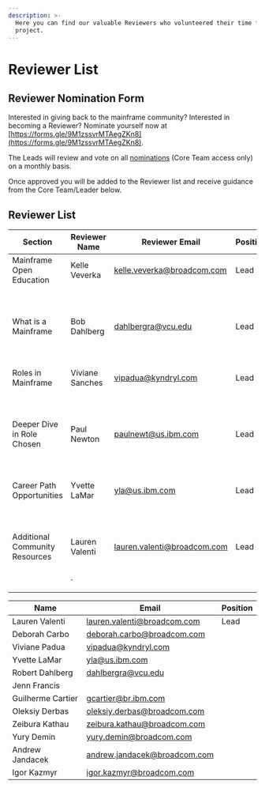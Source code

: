 ```yaml
---
description: >-
  Here you can find our valuable Reviewers who volunteered their time for the
  project.
---
```


# Reviewer List

## Reviewer Nomination Form

Interested in giving back to the mainframe community? Interested in becoming a Reviewer? Nominate yourself now at [https://forms.gle/9M1zssvrMTAegZKn8](https://forms.gle/9M1zssvrMTAegZKn8).

The Leads will review and vote on all [nominations](https://docs.google.com/spreadsheets/d/1r4gKiXyevov5wTAI3aWAuMeI6BElF1xAn9LoSwXhf-I/edit?usp=sharing) (Core Team access only) on a monthly basis. &#x20;

Once approved you will be added to the Reviewer list and receive guidance from the Core Team/Leader below.

## Reviewer List

| Section                        | Reviewer Name   | Reviewer Email              | Position |
| ------------------------------ | --------------- | --------------------------- | -------- |
| Mainframe Open Education       | Kelle Veverka   | kelle.veverka@broadcom.com  | Lead     |
| <p><br></p>                    | <p><br></p>     |                             |          |
| What is a Mainframe            | Bob Dahlberg    | dahlbergra@vcu.edu          | Lead     |
| <p><br></p>                    | <p><br></p>     |                             |          |
| Roles in Mainframe             | Viviane Sanches | vipadua@kyndryl.com         | Lead     |
| <p><br></p>                    |                 |                             |          |
| Deeper Dive in Role Chosen     | Paul Newton     | paulnewt@us.ibm.com         | Lead     |
| <p><br></p>                    |                 |                             |          |
| Career Path Opportunities      | Yvette LaMar    | yla@us.ibm.com              | Lead     |
| <p><br></p>                    | <p><br></p>     |                             |          |
| Additional Community Resources | Lauren Valenti  | lauren.valenti@broadcom.com | Lead     |
| <p><br></p>                    | .               |                             |          |

| Name              | Email                        | Position |
| ----------------- | ---------------------------- | -------- |
| Lauren Valenti    | lauren.valenti@broadcom.com  | Lead     |
| Deborah Carbo     | deborah.carbo@broadcom.com   |          |
| Viviane Padua     | vipadua@kyndryl.com          |          |
| Yvette LaMar      | yla@us.ibm.com               |          |
| Robert Dahlberg   | dahlbergra@vcu.edu           |          |
| Jenn Francis      |                              |          |
| Guilherme Cartier | gcartier@br.ibm.com          |          |
| Oleksiy Derbas    | oleksiy.derbas@broadcom.com  |          |
| Zeibura Kathau    | zeibura.kathau@broadcom.com  |          |
| Yury Demin        | yury.demin@broadcom.com      |          |
| Andrew Jandacek   | andrew.jandacek@broadcom.com |          |
| Igor Kazmyr       | igor.kazmyr@broadcom.com     |          |
